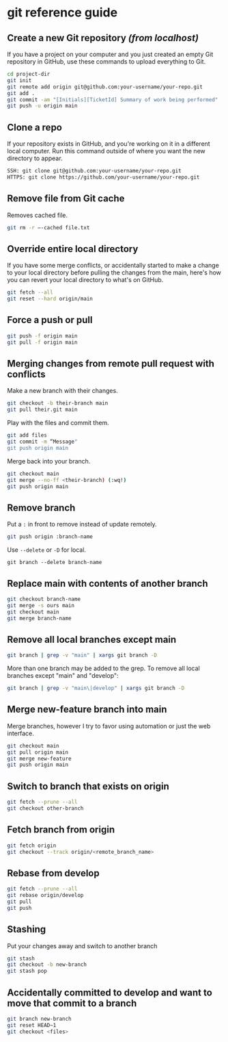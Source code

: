 # git reference guide

## Create a new Git repository _(from localhost)_

If you have a project on your computer and you just created an empty Git repository in GitHub, use these commands to upload everything to Git.

```bash
cd project-dir
git init
git remote add origin git@github.com:your-username/your-repo.git
git add .
git commit -am "[Initials][TicketId] Summary of work being performed"
git push -u origin main
```

## Clone a repo

If your repository exists in GitHub, and you're working on it in a different local computer. Run this command outside of where you want the new directory to appear.

```bash
SSH: git clone git@github.com:your-username/your-repo.git
HTTPS: git clone https://github.com/your-username/your-repo.git
```

## Remove file from Git cache

Removes cached file.

```bash
git rm -r —-cached file.txt
```

## Override entire local directory

If you have some merge conflicts, or accidentally started to make a change to your local directory before pulling the changes from the main, here's how you can revert your local directory to what's on GitHub.

```bash
git fetch --all
git reset --hard origin/main
```

## Force a push or pull

```bash
git push -f origin main
git pull -f origin main
```

## Merging changes from remote pull request with conflicts

Make a new branch with their changes.

```bash
git checkout -b their-branch main
git pull their.git main
```

Play with the files and commit them.

```bash
git add files
git commit -m “Message"
git push origin main
```

Merge back into your branch.

```bash
git checkout main
git merge --no-ff <their-branch) (:wq!)
git push origin main
```

## Remove branch

Put a `:` in front to remove instead of update remotely.

```bash
git push origin :branch-name
```

Use `--delete` or `-D` for local.

```
git branch --delete branch-name
```

## Replace main with contents of another branch

```bash
git checkout branch-name
git merge -s ours main
git checkout main
git merge branch-name
```

## Remove all local branches except main

```bash
git branch | grep -v "main" | xargs git branch -D
```

More than one branch may be added to the grep. To remove all local branches except "main" and "develop":

```bash
git branch | grep -v "main\|develop" | xargs git branch -D
```

## Merge new-feature branch into main

Merge branches, however I try to favor using automation or just the web interface.

```bash
git checkout main
git pull origin main
git merge new-feature
git push origin main
```

## Switch to branch that exists on origin

```bash
git fetch --prune --all
git checkout other-branch
```

## Fetch branch from origin

```bash
git fetch origin
git checkout --track origin/<remote_branch_name>
```

## Rebase from develop

```bash
git fetch --prune --all
git rebase origin/develop
git pull
git push
```

## Stashing

Put your changes away and switch to another branch

```bash
git stash
git checkout -b new-branch
git stash pop
```

## Accidentally committed to develop and want to move that commit to a branch

```bash
git branch new-branch
git reset HEAD~1
git checkout <files>
```
